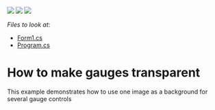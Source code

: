 <!-- default badges list -->
![](https://img.shields.io/endpoint?url=https://codecentral.devexpress.com/api/v1/VersionRange/128623896/13.1.4%2B)
[![](https://img.shields.io/badge/Open_in_DevExpress_Support_Center-FF7200?style=flat-square&logo=DevExpress&logoColor=white)](https://supportcenter.devexpress.com/ticket/details/E309)
[![](https://img.shields.io/badge/📖_How_to_use_DevExpress_Examples-e9f6fc?style=flat-square)](https://docs.devexpress.com/GeneralInformation/403183)
<!-- default badges end -->
<!-- default file list -->
*Files to look at*:

* [Form1.cs](./CS/Spidometer/Form1.cs)
* [Program.cs](./CS/Spidometer/Program.cs)
<!-- default file list end -->
# How to make gauges transparent


<p>This example demonstrates how to use one image as a background for several gauge controls</p>

<br/>


